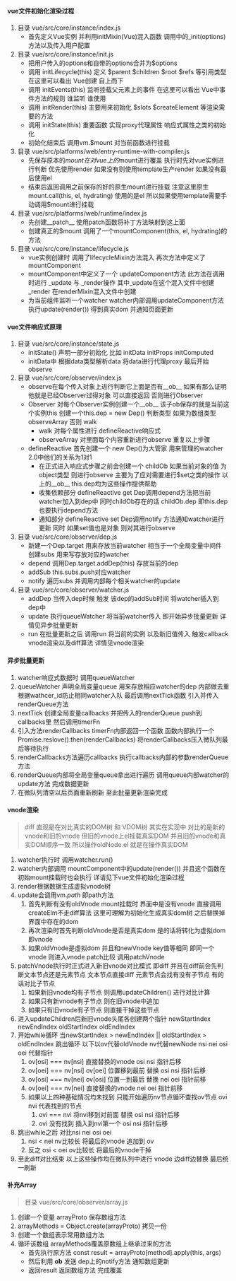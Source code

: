 #### vue文件初始化渲染过程
1. 目录 vue/src/core/instance/index.js
    - 首先定义Vue实例 并利用initMixin(Vue)混入函数 调用中的_init(options)方法以及传入用户配置
2. 目录 vue/src/core/instance/init.js
    - 把用户传入的options和自带的options合并为$options
    - 调用 initLifecycle(this) 定义 $parent $children $root $refs 等引用类型 在这里可以看出 Vue创建 自上而下
    - 调用 initEvents(this) 监听挂载父元素上的事件 在这里可以看出 Vue中事件方法的规则 谁监听 谁使用
    - 调用 initRender(this) 主要用来初始化 $slots $createElement 等渲染需要的方法
    - 调用 initState(this) 重要函数 实现proxy代理属性 响应式属性之类的初始化
    - 初始化结束后 调用vm.$mount 对当前函数进行挂载
3. 目录 vue/src/platforms/web/entry-runtime-with-compiler.js
    - 先保存原本的$mount 在对vue上的$mount进行覆盖 执行时先对vue实例进行判断 优先使用render 如果没有则使用template生产render 如果没有最后使用el
    - 结束后返回调用之前保存的好的原生mount进行挂载 注意这里原生mount.call(this, el, hydrating) 使用的是el 所以如果使用template需要手动调用$mount进行挂载
4. 目录 vue/src/platforms/web/runtime/index.js
    - 先创建__patch__ 使用patch函数将补丁方法映射到这上面
    - 创建真正的$mount 调用了一个mountComponent(this, el, hydrating)的方法
5. 目录 vue/src/core/instance/lifecycle.js
    - vue实例创建时 调用了lifecycleMixin方法混入 再次方法中定义了mountComponent
    - mountComponent中定义了一个 updateComponent方法 此方法在调用时进行 _update 与 _render操作 其中_update在这个混入文件中创建 _render 在renderMixin混入文件中创建
    - 为当前组件监听一个watcher watcher内部调用updateComponent方法 执行update(render()) 得到真实dom 并通知页面更新



#### vue文件响应式原理
1. 目录 vue/src/core/instance/state.js
    - initState() 声明一部分初始化 比如 initData initProps initComputed
    - initData中 根据data类型解析data 将data进行代理proxy 最后开始observe
2. 目录 vue/src/core/observer/index.js
    - observe在每个传入对象上进行判断它上面是否有__ob__ 如果有那么证明他就是已经Observer过得对象 可以直接返回 否则进行Observer
    - Observer 对每个Observer实例创建一个__ob__ 该子ob保存的就是当前这个实例this 创建一个this.dep = new Dep() 判断类型 如果为数组类型 observeArray 否则 walk
        - walk 对每个属性进行 defineReactive响应式
        - observeArray 对里面每个内容重新进行observe 重复以上步骤
    - defineReactive 首先创建一个 new Dep()为大管家 用来管理的watcher 2.0中他们的关系为1对1
        - 在正式进入响应式步骤之前会创建一个 childOb 如果当前对象的值 为object类型 则进行observe 主要为了应对需要进行$set之类的操作 以上的__ob__ this.dep均为这些操作提供帮助
        - 收集依赖部分 defineReactive get Dep调用depend方法把当前watcher加入到dep中 同时childOb存在的话 childOb.dep 即this.dep 也要执行depend方法
        - 通知部分 defineReactive set Dep调用notify 方法通知watcher进行更新 同时 如果set值也是对象 则对其进行observe
3. 目录 vue/src/core/observer/dep.js
    - 新建一个Dep.target 用来存放当前watcher 相当于一个全局变量中间件 创建subs 用来写存放对应的watcher
    - depend 调用Dep.target.addDep(this) 存放当前的dep
    - addSub this.subs.push对应watcher
    - notify 遍历subs 并调用内部每个相关watcher的update
4. 目录 vue/src/core/observer/watcher.js
    - addDep 当传入dep时候 触发 该dep的addSub时间 将watcher插入到dep中
    - update 执行queueWatcher 将当前watcher传入 即开始异步批量更新 详情见异步批量更新
    - run 在批量更新之后 调用run 将当前的实例 以及新旧值传入 触发callback vnode渲染以及diff算法 详情见vnode渲染



#### 异步批量更新
1. watcher响应式数据时 调用queueWatcher
2. queueWatcher 声明全局变量queue 用来存放相应watcher的dep 内部做去重 根据wathcer_id防止相同watcher入队 最后调用nextTick函数 引入并传入renderQueue方法
3. nextTick 创建全局变量callbacks 并把传入的renderQueue push到callbacks里 然后调用timerFn
4. 引入方法renderCallbacks timerFn内部返回一个函数 函数内部执行一个Promise.reslove().then(renderCallbacks) 将renderCallbacks压入微队列最后等待执行
5. renderCallbacks方法遍历callbacks 执行callbacks内部的参数renderQueue方法
6. renderQueue内部将全局变量queue拿出进行遍历 调用queue内部watcher的update方法 完成数据更新
7. 在微队列清空以后页面重新刷新 至此批量更新渲染完成



#### vnode渲染
> diff 直观是在对比真实的DOM树 和 VDOM树 其实在实现中 对比的是新的vnode和旧的vnode 但旧的vnode上el挂载真实DOM 并且旧的vnode和真实DOM顺序一致 所以操作oldNode.el 就是在操作真实DOM
1. watcher执行时 调用watcher.run()
2. watcher内部调用 mountComponent中的update(render()) 并且这个函数在初始mount挂载时也会执行 详请见下vue文件初始化渲染过程
3. render根据数据生成虚拟vnode树
4. update会调用vm._path_ 即path方法
    1. 首先判断有没有oldVnode mount挂载时 界面中是没有vnode 直接调用createElm不走diff算法 这里可理解为初始化生成真实dom树 之后替换掉界面中存在的dom
    2. 再次渲染时首先判断oldVnode是否是真实dom 是的话将转化为虚拟dom 即vnode
    3. 如果oldVnode是虚拟dom 并且和newVnode key值等相同 即同一个vnode 则进入vnode patch比较 调用patchVnode
5. patchVnode执行时正式进入新旧vnode对比模式 即diff 并且在diff前会先判断文本节点还是元素节点 文本节点直接diff 元素节点会找有没有子节点 有的话对比子节点
    1. 如果新旧vnode均有子节点 则调用updateChildren() 进行对比计算
    2. 如果只有新vnode有子节点 则在旧vnode中追加
    3. 如果只有旧vnode有子节点 则直接干掉这些节点
6. 进入updateChildren后新旧vnode头尾各创建两个指针 newStartIndex newEndIndex oldStartIndex oldEndIndex
7. 开始while循环 当newStartIndex > newEndIndex || oldStartIndex > oldEndIndex 跳出循环 以下以ov代替oldVnode nv代替newNode nsi nei osi oei 代替指针
    1. ov[osi] === nv[nsi] 直接替换的vnode    osi nsi 指针后移
    2. ov[oei] === nv[nsi] ov[oei] 位置移到最前 替换    osi nsi 指针后移
    3. ov[osi] === nv[nei] ov[osi] 位置一到最后 替换  nei oei 指针前移
    4. ov[oei] === nv[nei] 直接替换的vnode    nei oei 指针前移
    5. 如果以上四种基础情况均未找到 只能开始遍历nv节点循环查找ov节点 ovi nvi 代表找到的节点
        1. ovi === nvi 将nvi移到对前面 替换     osi nsi 指针后移
        2. ovi 没有找到 插入到nvi第一个    osi nsi 指针后移
8. 跳出while之后 对比nsi nei osi oei
    1. nsi < nei nv比较长 将最后的vnode 追加到 ov
    2. 反之 osi < oei ov比较长 将最后的vnode干掉
9. 至此diff对比结束 以上这些操作均在微队列中进行 vnode 边diff边替换 最后统一刷新


#### 补充Array
> 目录 vue/src/core/observer/array.js
1. 创建一个变量 arrayProto 保存数组方法
2. arrayMethods = Object.create(arrayProto) 拷贝一份
3. 创建一个数组表示常用数组方法
4. 循环该数组 arrayMethods覆盖原数组上继承过来的方法
    - 首先执行原方法 const result = arrayProto[method].apply(this, args)
    - 然后利用 __ob__ 发送 dep上的notify方法 通知数组更新
    - 返回result 返回数组方法 完成覆盖
